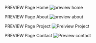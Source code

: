 PREVIEW Page Home
![preview home](https://user-images.githubusercontent.com/92833376/174289511-6659c7f6-c79a-45d9-b163-645497cf4119.png)

PREVIEW Page About
![preview about](https://user-images.githubusercontent.com/92833376/174289492-100a4bf3-0f13-4048-8978-c70f476e6b2f.png)

PREVIEW Page Project
![Preiview Project](https://user-images.githubusercontent.com/92833376/174289422-74bb71a4-198c-48ac-8d02-02060bc4b59b.png)

PREVIEW Page Contact
![Preview contact](https://user-images.githubusercontent.com/92833376/174289506-c58cc144-67ef-419b-81b6-749e3b655f7a.png)



  
